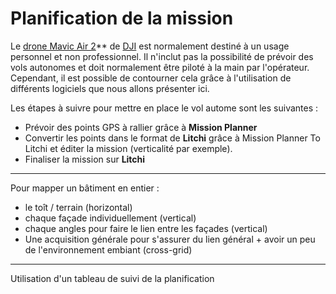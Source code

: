# Planification de la mission

Le [drone Mavic Air 2](https://www.dji.com/mavic-air-2/specs)** de [DJI](https://www.dji.com/) est normalement destiné à un usage personnel et non professionnel. Il n'inclut pas la possibilité de prévoir des vols autonomes et doit normalement être piloté à la main par l'opérateur. Cependant, il est possible de contourner cela grâce à l'utilisation de différents logiciels que nous allons présenter ici.

Les étapes à suivre pour mettre en place le vol autome sont les suivantes : 

- Prévoir des points GPS à rallier grâce à **Mission Planner**
- Convertir les points dans le format de **Litchi** grâce à Mission Planner To Litchi et éditer la mission (verticalité par exemple).
- Finaliser la mission sur **Litchi**

___

Pour mapper un bâtiment en entier : 

- le toît / terrain (horizontal)
- chaque façade individuellement (vertical)
- chaque angles pour faire le lien entre les façades (vertical)
- Une acquisition générale pour s'assurer du lien général + avoir un peu de l'environnement embiant (cross-grid)

___

Utilisation d'un tableau de suivi de la planification